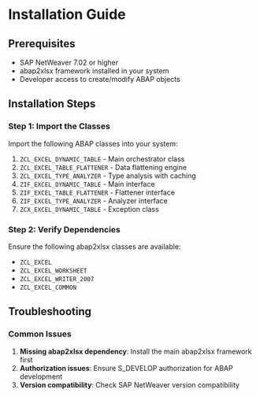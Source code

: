 # Installation Guide  
  
## Prerequisites  
  
- SAP NetWeaver 7.02 or higher  
- abap2xlsx framework installed in your system  
- Developer access to create/modify ABAP objects  
  
## Installation Steps  
  
### Step 1: Import the Classes  
  
Import the following ABAP classes into your system:  
  
1. `ZCL_EXCEL_DYNAMIC_TABLE` - Main orchestrator class  
2. `ZCL_EXCEL_TABLE_FLATTENER` - Data flattening engine
3. `ZCL_EXCEL_TYPE_ANALYZER` - Type analysis with caching  
4. `ZIF_EXCEL_DYNAMIC_TABLE` - Main interface  
5. `ZIF_EXCEL_TABLE_FLATTENER` - Flattener interface  
6. `ZIF_EXCEL_TYPE_ANALYZER` - Analyzer interface  
7. `ZCX_EXCEL_DYNAMIC_TABLE` - Exception class  
  
### Step 2: Verify Dependencies  
  
Ensure the following abap2xlsx classes are available:  

- `ZCL_EXCEL`  
- `ZCL_EXCEL_WORKSHEET`
- `ZCL_EXCEL_WRITER_2007`  
- `ZCL_EXCEL_COMMON`

## Troubleshooting

### Common Issues

1. **Missing abap2xlsx dependency**: Install the main abap2xlsx framework first
2. **Authorization issues**: Ensure S_DEVELOP authorization for ABAP development
3. **Version compatibility**: Check SAP NetWeaver version compatibility
